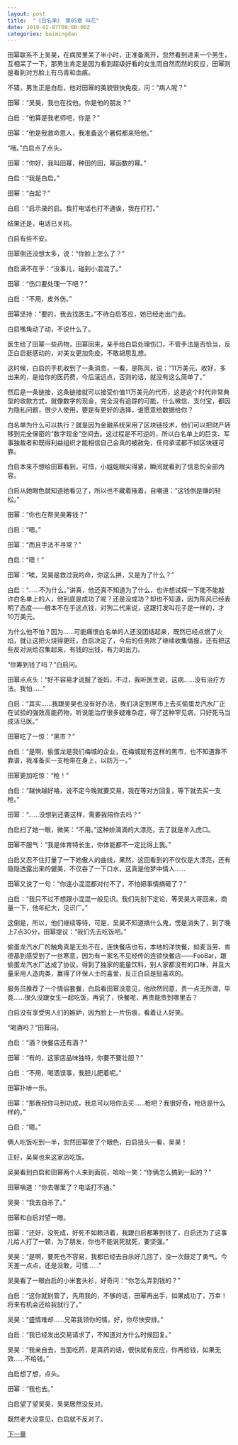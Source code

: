 ```yaml
---
layout: post
title:  "《白名单》 第05章 叫花"
date: 2019-02-07T08:00:00Z
categories: baimingdan
---
```

田幂联系不上吴昊，在病房里呆了半小时，正准备离开，忽然看到进来一个男生，互相呆了一下，那男生肯定是因为看到超级好看的女生而自然而然的反应，田幂则是看到对方脸上有乌青和血痕。

不错，男生正是白启，他对田幂的美貌很快免疫，问：“病人呢？”

田幂：“吴昊，我也在找他。你是他的朋友？”

白启：“他算是我老师吧，你是？”

田幂：“他是我救命恩人，我准备这个暑假都来陪他。”

“哦。”白启点了点头。

田幂：“你好，我叫田幂，种田的田，幂函数的幂。”

白启：“我是白启。”

田幂：“白起？”

白启：“启示录的启。我打电话也打不通诶，我在打打。”

结果还是，电话已关机。

白启有些不安。

田幂倒还没想太多，说：“你脸上怎么了？”

白启满不在乎：“没事儿，碰到小混混了。”

田幂：“伤口要处理一下吧？”

白启：“不用，皮外伤。”

田幂坚持：“要的，我去找医生。”不待白启答应，她已经走出门去。

白启嘴角动了动，不说什么了。

医生给了田幂一些药物，田幂回来，亲手给白启处理伤口，不管手法是否恰当，反正白启挺感动的，对美女更加免疫，不敢胡思乱想。

这时候，白启的手机收到了一条消息，一看，是陈风，说：“11万美元，收好，多出来的，是给你的医药费，今后滚远点，否则的话，就没有这么简单了。”

然后是一条链接，这条链接就可以接受价值11万美元的代币，这是这个时代非常典型的收款方式，就像数字的现金，完全没有追踪的可能，什么微信、支付宝，都因为隐私问题，很少人使用，要是有更好的选择，谁愿意给数据给你？

白名单为什么可以执行？就是因为金融系统采用了区块链技术，他们可以把财产转移到完全保密的“数字现金”空间去。这过程是不可逆的，所以白名单上的巨贪、军事独裁者和既得利益组织才能相信自己会真的被赦免，任何承诺都不如区块链可靠。

白启本来不想给田幂看到，可惜，小姐姐眼尖得紧，瞬间就看到了信息的全部内容。

白启从她眼色就知道她看见了，所以也不藏着掖着，自嘲道：“这钱倒是赚的轻松。”

田幂：“你也在帮吴昊筹钱？”

白启：“嗯。”

田幂：“而且手法不寻常？”

白启：“嗯！”

田幂：“唉，吴昊是救过我的命，你这么拼，又是为了什么？”

白启：“……不为什么。”讲真，他还真不知道为了什么，也许想试探一下能不能敲诈白名单上的人，他到底是成功了呢？还是没成功？却也不知道，因为陈风已经表明了态度——根本不在乎这点钱，对狗二代来说，这跟打发叫花子是一样的，才10万美元。

为什么他不怕？因为……可能痛恨白名单的人还没团结起来，既然已经点燃了火焰，就让这把火烧得更旺，白启决定了，今后的任务除了继续收集情报，还有把这些反对派给召集起来，有钱的出钱，有力的出力。

“你筹到钱了吗？”白启问。

田幂点点头：“好不容易才说服了爸妈，不过，我听医生说，这病……没有治疗方法。我怕……”

白启：“其实……我跟吴昊也没有好办法，我们决定到黑市上去买偷蛋龙汽水厂正在试验的强效高能药物，听说能治疗很多疑难杂症，得了这种罕见病，只好死马当成活马医。”

田幂吃了一惊：“黑市？”

白启：“是啊，偷蛋龙是我们梅城的企业，在梅城就有这样的黑市，也不知道靠不靠谱，我准备买一支枪带在身上，以防万一。”

田幂更加吃惊：“枪！”

白启：“越快越好咯，说不定今晚就要交易，我在等对方回复，等下就去买一支枪。”

田幂：“……没想到还要这样，需要我陪你去吗？”

白启扫了她一眼，微笑：“不用。”这种娇滴滴的大漂亮，去了就是羊入虎口。

田幂不服气：“我是体育特长生，你体能都不一定比得上我。”

白启又忍不住打量了一下她傲人的曲线，果然，这回看到的不仅仅是大漂亮，还有隐隐透露出来的健美，不仅吞了一下口水，这真是他梦中情人……

田幂又说了一句：“你连小混混都对付不了，不怕把事情搞砸了？”

白启：“我只不过不想跟小混混一般见识。我们先别下定论，等吴昊大哥回来，商量一下，他年纪大，见识广。”

这倒是，所以，他们继续等待，可是，吴昊不知道搞什么鬼，愣是消失了，到了晚上7点30分，田幂提议：“我们先去吃饭吧。”

偷蛋龙汽水厂的触角真是无处不在，连快餐店也有，本地的洋快餐，如麦当劳、肯德基到感受到了一丝寒意，因为有一家名不见经传的连锁快餐店——FooBar，跟偷蛋龙汽水厂达成了协议，得到了独家的能量饮料，别人家都没有的口味，并且大量采用人造肉类，赢得了环保人士的喜爱，反正白启是挺喜欢的。

服务员推荐了一个情侣套餐，白启看田幂没意见，他欣然同意，贵一点无所谓，毕竟……很久没跟女生一起吃饭，再说了，快餐呢，再贵能贵到哪里去？

白启没有享受男人们的嫉妒，因为脸上一片伤痕，看着让人好笑。

“喝酒吗？”田幂问。

白启：“酒？快餐店还有酒？”

田幂：“有的，这家店品味独特，你要不要壮胆？”

白启：“不用，喝酒误事，我胆儿肥着呢。”

田幂扑哧一乐。

田幂：“那我祝你马到功成，我总可以陪你去买……枪吧？我很好奇，枪店是什么样的。”

白启：“嗯。”

俩人吃饭吃到一半，忽然田幂使了个眼色，白启扭头一看，吴昊！

正好，吴昊也来这家店吃饭。

吴昊看到白启和田幂两个人来到面前，哈哈一笑：“你俩怎么搞到一起的？”

田幂嗔道：“你去哪里了？电话打不通。”

吴昊：“我去自杀了。”

田幂和白启对望一眼。

田幂：“还好，没死成，好死不如赖活着，我跟白启都筹到钱了，白启还为了这事儿给人打了一顿，为了朋友，你也不能说死就死，要坚强。”

吴昊：“是啊，要死也不容易，我都已经去自杀好几回了，没一次鼓足了勇气。今天差一点点，还是没敢，可惜……”

吴昊看了一眼白启的小米套头衫，好奇问：“你怎么弄到钱的？”

白启：“这你就别管了，先用我的，不够的话，田幂再出手，如果成功了，万幸！将来有机会还给我就行了。”

吴昊：“盛情难却……兄弟我领你的情，好，你尽快安排。”

白启：“我已经发出交易请求了，不知道对方什么时候回复。”

吴昊：“我亲自去，当面吃药，是真药的话，很快就有反应，你再给钱，如果无效……不给钱。”

白启想了想，点头。

田幂：“我也去。”

白启望了望吴昊，吴昊居然没反对。

既然老大没意见，白启就不反对了。

[下一章](/baimingdan/2019/02/08/06.html)
